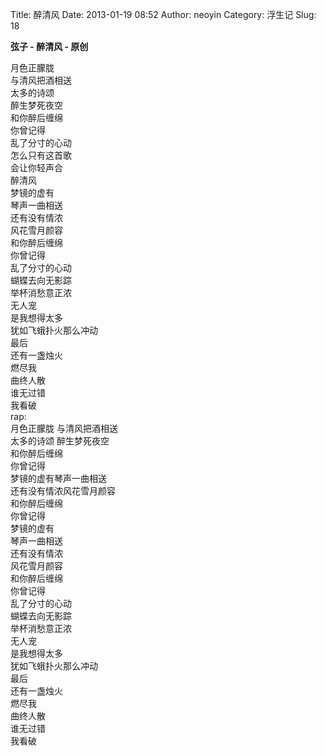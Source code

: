 Title:  醉清风
Date: 2013-01-19 08:52
Author: neoyin
Category: 浮生记
Slug: 18

**弦子 - 醉清风 - 原创**

<div>
月色正朦胧

</div>
<div>
与清风把酒相送

</div>
<div>
太多的诗颂

</div>
<div>
醉生梦死夜空

</div>
<div>
和你醉后缠绵

</div>
<div>
你曾记得

</div>
<div>
乱了分寸的心动

</div>
<div>
怎么只有这首歌

</div>
<div>
会让你轻声合

</div>
<div>
醉清风

</div>
<div>
梦镜的虚有

</div>
<div>
琴声一曲相送

</div>
<div>
还有没有情浓

</div>
<div>
风花雪月颜容

</div>
<div>
和你醉后缠绵

</div>
<div>
你曾记得

</div>
<div>
乱了分寸的心动

</div>
<div>
蝴蝶去向无影踪

</div>
<div>
举杯消愁意正浓

</div>
<div>
无人宠

</div>
<div>
是我想得太多

</div>
<div>
犹如飞蛾扑火那么冲动

</div>
<div>
最后

</div>
<div>
还有一盏烛火

</div>
<div>
燃尽我

</div>
<div>
曲终人散

</div>
<div>
谁无过错

</div>
<div>
我看破

</div>
<div>
rap:

</div>
<div>
月色正朦胧 与清风把酒相送

</div>
<div>
太多的诗颂 醉生梦死夜空

</div>
<div>
和你醉后缠绵

</div>
<div>
你曾记得

</div>
<div>
梦镜的虚有琴声一曲相送

</div>
<div>
还有没有情浓风花雪月颜容

</div>
<div>
和你醉后缠绵

</div>
<div>
你曾记得

</div>
<div>
梦镜的虚有

</div>
<div>
琴声一曲相送

</div>
<div>
还有没有情浓

</div>
<div>
风花雪月颜容

</div>
<div>
和你醉后缠绵

</div>
<div>
你曾记得

</div>
<div>
乱了分寸的心动

</div>
<div>
蝴蝶去向无影踪

</div>
<div>
举杯消愁意正浓

</div>
<div>
无人宠

</div>
<div>
是我想得太多

</div>
<div>
犹如飞蛾扑火那么冲动

</div>
<div>
最后

</div>
<div>
还有一盏烛火

</div>
<div>
燃尽我

</div>
<div>
曲终人散

</div>
<div>
谁无过错

</div>
<div>
我看破

</div>

